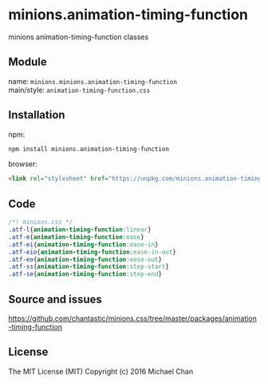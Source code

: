 # minions.animation-timing-function
minions animation-timing-function classes

## Module
name: `minions.minions.animation-timing-function`  
main/style: `animation-timing-function.css`  

## Installation
npm:
```bash
npm install minions.animation-timing-function
```

browser:
```html
<link rel="stylesheet" href="https://unpkg.com/minions.animation-timing-function" />
```

## Code
```css
/*! minions.css */
.atf-l{animation-timing-function:linear}
.atf-e{animation-timing-function:ease}
.atf-ei{animation-timing-function:ease-in}
.atf-eio{animation-timing-function:ease-in-out}
.atf-eo{animation-timing-function:ease-out}
.atf-ss{animation-timing-function:step-start}
.atf-se{animation-timing-function:step-end}

```

## Source and issues

https://github.com/chantastic/minions.css/tree/master/packages/animation-timing-function

## License

The MIT License (MIT)
Copyright (c) 2016 Michael Chan